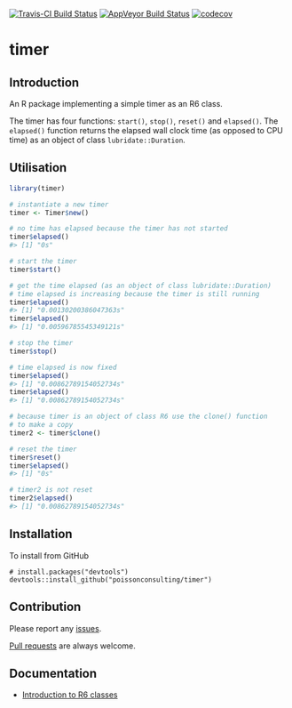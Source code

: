
<!-- README.md is generated from README.Rmd. Please edit that file -->
[![Travis-CI Build Status](https://travis-ci.org/poissonconsulting/timer.svg?branch=master)](https://travis-ci.org/poissonconsulting/timer) [![AppVeyor Build Status](https://ci.appveyor.com/api/projects/status/github/poissonconsulting/timer?branch=master&svg=true)](https://ci.appveyor.com/project/poissonconsulting/timer) [![codecov](https://codecov.io/gh/poissonconsulting/timer/branch/master/graph/badge.svg)](https://codecov.io/gh/poissonconsulting/timer)

timer
=====

Introduction
------------

An R package implementing a simple timer as an R6 class.

The timer has four functions: `start()`, `stop()`, `reset()` and `elapsed()`. The `elapsed()` function returns the elapsed wall clock time (as opposed to CPU time) as an object of class `lubridate::Duration`.

Utilisation
-----------

``` r
library(timer)

# instantiate a new timer
timer <- Timer$new()

# no time has elapsed because the timer has not started
timer$elapsed()
#> [1] "0s"

# start the timer
timer$start()

# get the time elapsed (as an object of class lubridate::Duration)
# time elapsed is increasing because the timer is still running
timer$elapsed()
#> [1] "0.00130200386047363s"
timer$elapsed()
#> [1] "0.00596785545349121s"

# stop the timer
timer$stop()

# time elapsed is now fixed
timer$elapsed()
#> [1] "0.00862789154052734s"
timer$elapsed()
#> [1] "0.00862789154052734s"

# because timer is an object of class R6 use the clone() function
# to make a copy
timer2 <- timer$clone()

# reset the timer
timer$reset()
timer$elapsed()
#> [1] "0s"

# timer2 is not reset
timer2$elapsed()
#> [1] "0.00862789154052734s"
```

Installation
------------

To install from GitHub

    # install.packages("devtools")
    devtools::install_github("poissonconsulting/timer")

Contribution
------------

Please report any [issues](https://github.com/poissonconsulting/timer/issues).

[Pull requests](https://github.com/poissonconsulting/timer/pulls) are always welcome.

Documentation
-------------

-   [Introduction to R6 classes](https://cran.r-project.org/web/packages/R6/vignettes/Introduction.html)
